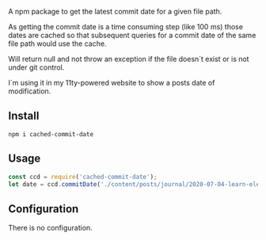 A npm package to get the latest commit date for a given file path.

As getting the commit date is a time consuming step (like 100 ms) those dates are cached so that subsequent queries for a commit date of the same file path would use the cache.

Will return null and not throw an exception if the file doesn´t exist or is not under git control.

I´m using it in my 11ty-powered website to show a posts date of modification.

## Install

```shell
npm i cached-commit-date
```

## Usage

```js
const ccd = require('cached-commit-date');
let date = ccd.commitDate('./content/posts/journal/2020-07-04-learn-eleventy-from-scratch.md'); //sample file path
```

## Configuration

There is no configuration.
